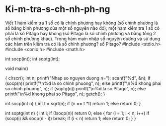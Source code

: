 # Ki-m-tra-s-ch-nh-ph-ng
Viết 1 hàm kiểm tra 1 số có là chính phương hay không (số chính phương là số bằng bình phương của một số nguyên nào đó); một hàm kiểm tra 1 số có phải là số Pitago hay không (số Pitago là số chính phương và bằng tổng 2 số chính phương khác). Trong hàm main nhập số nguyên dương và sử dụng các hàm trên kiểm tra có là số chính phương? số Pitago?
#include <stdio.h>
#include <conio.h>
#include <math.h>

int socp(int);
int soptg(int);

void main()

{
	clrscr();
	int n;
	printf("Nhap so nguyen duong n=");
	scanf("%d", &n);
	if (socp(n)) printf("\n%d la so chinh phuong", n);
	else printf("\n%d khong phai so chinh phuong", n);
	if (soptg(n)) printf("\n%d la so Pitago", n);
	else printf("\n%d khong phai so Pitago", n);
	getch();
}

int socp(int n)
{
	int t = sqrt(n);
	if (n == t *t) return 1;
	else return 0;
}

int soptg(int n)
{
	int i;
	if (!socp(n)) return 0;
	else
	{
		for (i = 1; i < n; i++)
			if (socp(i) && socp(n - i)) break;
		if (i < n) return 1;
		else return 0;
	}
}
